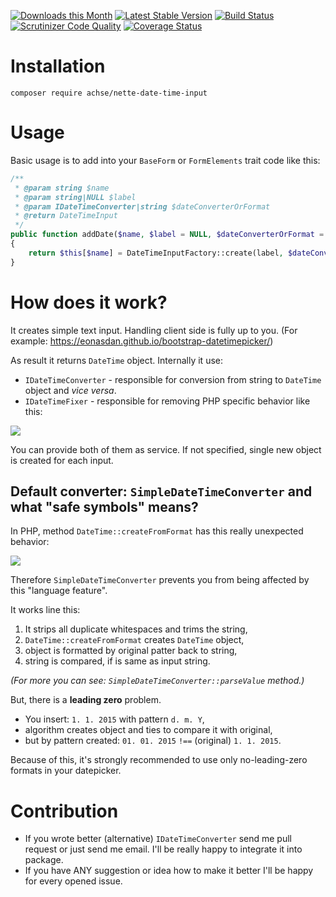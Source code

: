 [![Downloads this Month](https://img.shields.io/packagist/dm/achse/nette-date-time-input.svg)](https://packagist.org/packages/achse/nette-date-time-input)
[![Latest Stable Version](https://poser.pugx.org/achse/nette-date-time-input/v/stable)](https://github.com/achse/nette-date-time-input/releases)
[![Build Status](https://travis-ci.org/Achse/nette-date-time-input.svg?branch=master)](https://travis-ci.org/Achse/nette-date-time-input)
[![Scrutinizer Code Quality](https://scrutinizer-ci.com/g/Achse/nette-date-time-input/badges/quality-score.png?b=master)](https://scrutinizer-ci.com/g/Achse/nette-date-time-input/?branch=master)
[![Coverage Status](https://coveralls.io/repos/github/Achse/nette-date-time-input/badge.svg?branch=master)](https://coveralls.io/github/Achse/nette-date-time-input?branch=master)

# Installation
```
composer require achse/nette-date-time-input
```

# Usage
Basic usage is to add into your `BaseForm` or `FormElements` trait code like this:

```php
/**
 * @param string $name
 * @param string|NULL $label
 * @param IDateTimeConverter|string $dateConverterOrFormat
 * @return DateTimeInput
 */
public function addDate($name, $label = NULL, $dateConverterOrFormat = 'j. n. Y')
{
	return $this[$name] = DateTimeInputFactory::create(label, $dateConverterOrFormat);
}
```

# How does it work?
It creates simple text input. Handling client side is fully up to you. (For example: https://eonasdan.github.io/bootstrap-datetimepicker/)
 
As result it returns `DateTime` object. Internally it use:
* `IDateTimeConverter` - responsible for conversion from string to `DateTime` object and *vice versa*.
* `IDateTimeFixer` - responsible for removing PHP specific behavior like this: 

![](https://raw.githubusercontent.com/Achse/nette-date-time-input/master/examples/createFromFormat-now.jpg)

You can provide both of them as service. If not specified, single new object is created for each input.

## Default converter: `SimpleDateTimeConverter` and what "safe symbols" means?
In PHP, method `DateTime::createFromFormat` has this really unexpected behavior:

![](https://raw.githubusercontent.com/Achse/nette-date-time-input/master/examples/createFromFormat.jpg)
 
Therefore `SimpleDateTimeConverter` prevents you from being affected by this "language feature". 

It works line this:

1. It strips all duplicate whitespaces and trims the string,
2. `DateTime::createFromFormat` creates `DateTime` object,
3. object is formatted by original patter back to string,
4. string is compared, if is same as input string.

*(For more you can see: `SimpleDateTimeConverter::parseValue` method.)* 

But, there is a **leading zero** problem. 
* You insert: `1. 1. 2015` with pattern `d. m. Y`,
* algorithm creates object and ties to compare it with original,
* but by pattern created: `01. 01. 2015` `!==` (original) `1. 1. 2015`.

Because of this, it's strongly recommended to use only no-leading-zero formats in your datepicker.

# Contribution
* If you wrote better (alternative) `IDateTimeConverter` send me pull request or just send me email. I'll be really happy to integrate it into package.
* If you have ANY suggestion or idea how to make it better I'll be happy for every opened issue.
